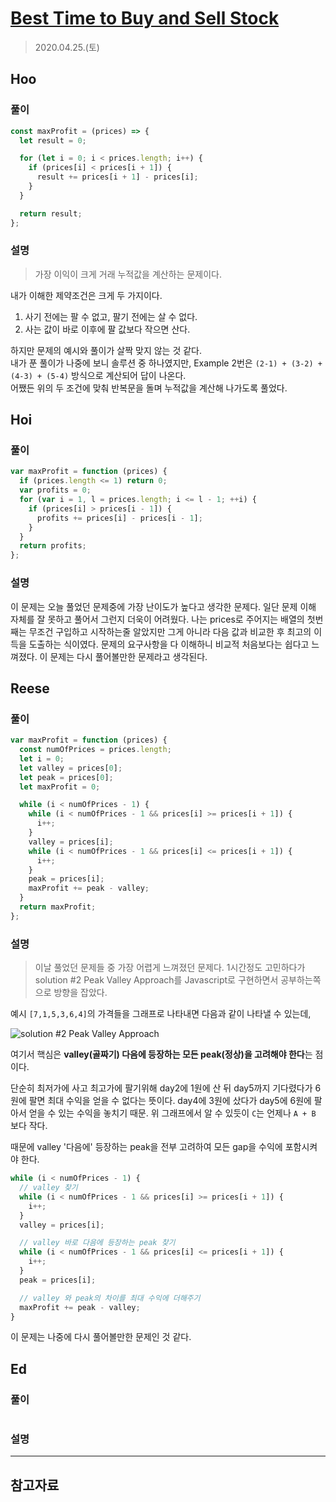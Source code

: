 # [Best Time to Buy and Sell Stock](https://leetcode.com/explore/interview/card/top-interview-questions-easy/92/array/564/)

> 2020.04.25.(토)

## Hoo

### 풀이

```js
const maxProfit = (prices) => {
  let result = 0;

  for (let i = 0; i < prices.length; i++) {
    if (prices[i] < prices[i + 1]) {
      result += prices[i + 1] - prices[i];
    }
  }

  return result;
};
```

### 설명

> 가장 이익이 크게 거래 누적값을 계산하는 문제이다.

내가 이해한 제약조건은 크게 두 가지이다.

1. 사기 전에는 팔 수 없고, 팔기 전에는 살 수 없다.
2. 사는 값이 바로 이후에 팔 값보다 작으면 산다.

하지만 문제의 예시와 풀이가 살짝 맞지 않는 것 같다.  
내가 푼 풀이가 나중에 보니 솔루션 중 하나였지만, Example 2번은 `(2-1) + (3-2) + (4-3) + (5-4)` 방식으로 계산되어 답이 나온다.  
어쨌든 위의 두 조건에 맞춰 반복문을 돌며 누적값을 계산해 나가도록 풀었다.

## Hoi

### 풀이

```js
var maxProfit = function (prices) {
  if (prices.length <= 1) return 0;
  var profits = 0;
  for (var i = 1, l = prices.length; i <= l - 1; ++i) {
    if (prices[i] > prices[i - 1]) {
      profits += prices[i] - prices[i - 1];
    }
  }
  return profits;
};
```

### 설명

이 문제는 오늘 풀었던 문제중에 가장 난이도가 높다고 생각한 문제다.
일단 문제 이해 자체를 잘 못하고 풀어서 그런지 더욱이 어려웠다.
나는 prices로 주어지는 배열의 첫번째는 무조건 구입하고 시작하는줄 알았지만
그게 아니라 다음 값과 비교한 후 최고의 이득을 도출하는 식이였다.
문제의 요구사항을 다 이해하니 비교적 처음보다는 쉽다고 느껴졌다.
이 문제는 다시 풀어볼만한 문제라고 생각된다.

## Reese

### 풀이

```js
var maxProfit = function (prices) {
  const numOfPrices = prices.length;
  let i = 0;
  let valley = prices[0];
  let peak = prices[0];
  let maxProfit = 0;

  while (i < numOfPrices - 1) {
    while (i < numOfPrices - 1 && prices[i] >= prices[i + 1]) {
      i++;
    }
    valley = prices[i];
    while (i < numOfPrices - 1 && prices[i] <= prices[i + 1]) {
      i++;
    }
    peak = prices[i];
    maxProfit += peak - valley;
  }
  return maxProfit;
};
```

### 설명

> 이날 풀었던 문제들 중 가장 어렵게 느껴졌던 문제다. 1시간정도 고민하다가 solution #2 Peak Valley Approach를 Javascript로 구현하면서 공부하는쪽으로 방향을 잡았다.

예시 `[7,1,5,3,6,4]`의 가격들을 그래프로 나타내면 다음과 같이 나타낼 수 있는데,

![solution #2 Peak Valley Approach](https://leetcode.com/media/original_images/122_maxprofit_1.PNG)

여기서 핵심은 **valley(골짜기) 다음에 등장하는 모든 peak(정상)을 고려해야 한다**는 점이다.

단순히 최저가에 사고 최고가에 팔기위해 day2에 1원에 산 뒤 day5까지 기다렸다가 6원에 팔면 최대 수익을 얻을 수 없다는 뜻이다. day4에 3원에 샀다가 day5에 6원에 팔아서 얻을 수 있는 수익을 놓치기 때문. 위 그래프에서 알 수 있듯이 `C`는 언제나 `A + B` 보다 작다.

때문에 valley '다음에' 등장하는 peak을 전부 고려하여 모든 gap을 수익에 포함시켜야 한다.

```js
while (i < numOfPrices - 1) {
  // valley 찾기
  while (i < numOfPrices - 1 && prices[i] >= prices[i + 1]) {
    i++;
  }
  valley = prices[i];

  // valley 바로 다음에 등장하는 peak 찾기
  while (i < numOfPrices - 1 && prices[i] <= prices[i + 1]) {
    i++;
  }
  peak = prices[i];

  // valley 와 peak의 차이를 최대 수익에 더해주기
  maxProfit += peak - valley;
}
```

이 문제는 나중에 다시 풀어볼만한 문제인 것 같다.

## Ed

### 풀이

```js
```

### 설명

---

## 참고자료

